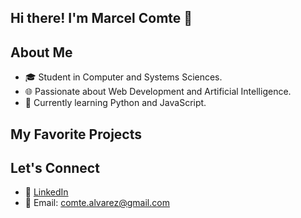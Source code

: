 ## Hi there! I'm Marcel Comte 👋


## About Me
- 🎓 Student in Computer and Systems Sciences.
- 🌐 Passionate about Web Development and Artificial Intelligence.
- 🌱 Currently learning Python and JavaScript.

## My Favorite Projects


## Let's Connect
- 💼 [LinkedIn](https://www.linkedin.com/in/marcel-comte-alvarez-0b04b8310/)
- 📧 Email: comte.alvarez@gmail.com
<!--
**marcelcomte/MarcelComte** is a ✨ _special_ ✨ repository because its `README.md` (this file) appears on your GitHub profile.

Here are some ideas to get you started:

- 🔭 I’m currently working on ...
- 🌱 I’m currently learning ...
- 👯 I’m looking to collaborate on ...
- 🤔 I’m looking for help with ...
- 💬 Ask me about ...
- 📫 How to reach me: ...
- 😄 Pronouns: ...
- ⚡ Fun fact: ...
-->
